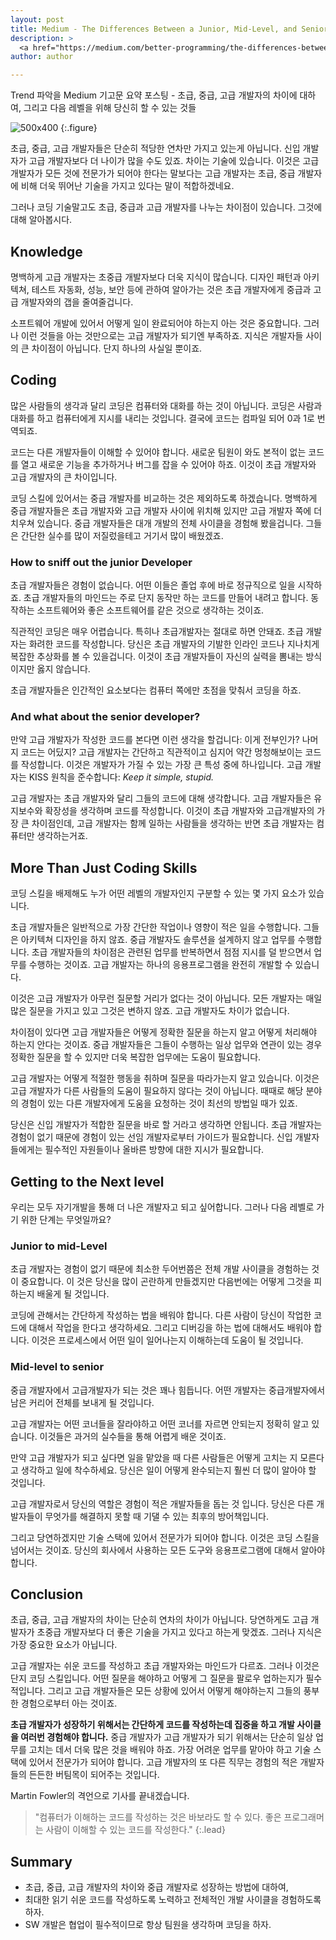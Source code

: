 ```yaml
---
layout: post
title: Medium - The Differences Between a Junior, Mid-Level, and Senior Developer
description: >
  <a href="https://medium.com/better-programming/the-differences-between-a-junior-mid-level-and-senior-developer-bb2cb2eb000d">원문 - Daan</a>
author: author

---
```


Trend 파악을 Medium 기고문 요약 포스팅 - 초급, 중급, 고급 개발자의 차이에 대하여, 그리고 다음 레벨을 위해 당신히 할 수 있는 것들

![500x400](https://miro.medium.com/max/1400/1*6NsIBhzaRwsnV8ecfzGW0Q.jpeg)
{:.figure}

초급, 중급, 고급 개발자들은 단순히 적당한 연차만 가지고 있는게 아닙니다. 신입 개발자가 고급 개발자보다 더 나이가 많을 수도 있죠. 차이는 기술에 있습니다. 이것은 고급 개발자가 모든 것에 전문가가 되어야 한다는 말보다는 고급 개발자는 초급, 중급 개발자에 비해 더욱 뛰어난 기술을 가지고 있다는 말이 적합하겠네요.

그러나 코딩 기술말고도 초급, 중급과 고급 개발자를 나누는 차이점이 있습니다. 그것에 대해 알아봅시다.

## Knowledge
명백하게 고급 개발자는 초중급 개발자보다 더욱 지식이 많습니다. 디자인 패턴과 아키텍쳐, 테스트 자동화, 성능, 보안 등에 관하여 알아가는 것은 초급 개발자에게 중급과 고급 개발자와의 갭을 줄여줄겁니다.

소프트웨어 개발에 있어서 어떻게 일이 완료되어야 하는지 아는 것은 중요합니다. 그러나 이런 것들을 아는 것만으로는 고급 개발자가 되기엔 부족하죠.
지식은 개발자들 사이의 큰 차이점이 아닙니다. 단지 하나의 사실일 뿐이죠.

## Coding
많은 사람들의 생각과 달리 코딩은 컴퓨터와 대화를 하는 것이 아닙니다. 코딩은 사람과 대화를 하고 컴퓨터에게 지시를 내리는 것입니다. 결국에 코드는 컴파일 되어 0과 1로 번역되죠.

코드는 다른 개발자들이 이해할 수 있어야 합니다. 새로운 팀원이 와도 본적이 없는 코드를 열고 새로운 기능을 추가하거나 버그를 잡을 수 있어야 하죠. 이것이 초급 개발자와 고급 개발자의 큰 차이입니다.

코딩 스킬에 있어서는 중급 개발자를 비교하는 것은 제외하도록 하겠습니다. 명백하게 중급 개발자들은 초급 개발자와 고급 개발자 사이에 위치해 있지만 고급 개발자 쪽에 더 치우쳐 있습니다. 중급 개발자들은 대개 개발의 전체 사이클을 경험해 봤을겁니다. 그들은 간단한 실수를 많이 저질렀을테고 거기서 많이 배웠겠죠.

### How to sniff out the junior Developer
초급 개발자들은 경험이 없습니다. 어떤 이들은 졸업 후에 바로 정규직으로 일을 시작하죠. 초급 개발자들의 마인드는 주로 단지 동작만 하는 코드를 만들어 내려고 합니다. 동작하는 소프트웨어와 좋은 소프트웨어를 같은 것으로 생각하는 것이죠.

직관적인 코딩은 매우 어렵습니다. 특히나 초급개발자는 절대로 하면 안돼죠. 초급 개발자는 화려한 코드를 작성합니다. 당신은 초급 개발자의 기발한 인라인 코드나 지나치게 복잡한 추상화를 볼 수 있을겁니다. 이것이 초급 개발자들이 자신의 실력을 뽐내는 방식이지만 옳지 않습니다.

초급 개발자들은 인간적인 요소보다는 컴퓨터 쪽에만 초점을 맞춰서 코딩을 하죠.

### And what about the senior developer?
만약 고급 개발자가 작성한 코드를 본다면 이런 생각을 할겁니다: 이게 전부인가? 나머지 코드는 어딨지? 고급 개발자는 간단하고 직관적이고 심지어 약간 멍청해보이는 코드를 작성합니다. 이것은 개발자가 가질 수 있는 가장 큰 특성 중에 하나입니다. 고급 개발자는 KISS 원칙을 준수합니다: <i>Keep it simple, stupid.</i>

고급 개발자는 초급 개발자와 달리 그들의 코드에 대해 생각합니다. 고급 개발자들은 유지보수와 확장성을 생각하며 코드를 작성합니다. 이것이 초급 개발자와 고급개발자의 가장 큰 차이점인데, 고급 개발자는 함께 일하는 사람들을 생각하는 반면 초급 개발자는 컴퓨터만 생각하는거죠.

## More Than Just Coding Skills
코딩 스킬을 배제해도 누가 어떤 레벨의 개발자인지 구분할 수 있는 몇 가지 요소가 있습니다.

초급 개발자들은 일반적으로 가장 간단한 작업이나 영향이 적은 일을 수행합니다. 그들은 아키텍쳐 디자인을 하지 않죠. 중급 개발자도 솔루션을 설계하지 않고 업무를 수행합니다. 초급 개발자들의 차이점은 관련된 업무를 반복하면서 점점 지시를 덜 받으면서 업무를 수행하는 것이죠. 고급 개발자는 하나의 응용프로그램을 완전히 개발할 수 있습니다.

이것은 고급 개발자가 아무런 질문할 거리가 없다는 것이 아닙니다. 모든 개발자는 매일 많은 질문을 가지고 있고 그것은 변하지 않죠. 고급 개발자도 차이가 없습니다.

차이점이 있다면 고급 개발자들은 어떻게 정확한 질문을 하는지 알고 어떻게 처리해야 하는지 안다는 것이죠. 중급 개발자들은 그들이 수행하는 일상 업무와 연관이 있는 경우 정확한 질문을 할 수 있지만 더욱 복잡한 업무에는 도움이 필요합니다.

고급 개발자는 어떻게 적절한 행동을 취하며 질문을 따라가는지 알고 있습니다. 이것은 고급 개발자가 다른 사람들의 도움이 필요하지 않다는 것이 아닙니다. 때때로 해당 분야의 경험이 있는 다른 개발자에게 도움을 요청하는 것이 최선의 방법일 때가 있죠.

당신은 신입 개발자가 적합한 질문을 바로 할 거라고 생각하면 안됩니다. 초급 개발자는 경험이 없기 때문에 경험이 있는 선임 개발자로부터 가이드가 필요합니다. 신입 개발자들에게는 필수적인 자원들이나 올바른 방향에 대한 지시가 필요합니다.

## Getting to the Next level
우리는 모두 자기개발을 통해 더 나은 개발자고 되고 싶어합니다. 그러나 다음 레벨로 가기 위한 단계는 무엇일까요?

### Junior to mid-Level
초급 개발자는 경험이 없기 때문에 최소한 두어번쯤은 전체 개발 사이클을 경험하는 것이 중요합니다. 이 것은 당신을 많이 곤란하게 만들겠지만 다음번에는 어떻게 그것을 피하는지 배울게 될 것입니다.

코딩에 관해서는 간단하게 작성하는 법을 배워야 합니다. 다른 사람이 당신이 작업한 코드에 대해서 작업을 한다고 생각하세요. 그리고 디버깅을 하는 법에 대해서도 배워야 합니다. 이것은 프로세스에서 어떤 일이 일어나는지 이해하는데 도움이 될 것입니다.

### Mid-level to senior
중급 개발자에서 고급개발자가 되는 것은 꽤나 힘듭니다. 어떤 개발자는 중급개발자에서 남은 커리어 전체를 보내게 될 것입니다.

고급 개발자는 어떤 코너들을 잘라야하고 어떤 코너를 자르면 안되는지 정확히 알고 있습니다. 이것들은 과거의 실수들을 통해 어렵게 배운 것이죠.

만약 고급 개발자가 되고 싶다면 일을 맡았을 때 다른 사람들은 어떻게 고치는 지 모른다고 생각하고 일에 착수하세요. 당신은 일이 어떻게 완수되는지 훨씬 더 많이 알아야 할 것입니다.

고급 개발자로서 당신의 역할은 경험이 적은 개발자들을 돕는 것 입니다. 당신은 다른 개발자들이 무엇가를 해결하지 못할 때 기댈 수 있는 최후의 방어책입니다.

그리고 당연하겠지만 기술 스택에 있어서 전문가가 되어야 합니다. 이것은 코딩 스킬을 넘어서는 것이죠. 당신의 회사에서 사용하는 모든 도구와 응용프로그램에 대해서 알아야 합니다.

## Conclusion
초급, 중급, 고급 개발자의 차이는 단순히 연차의 차이가 아닙니다. 당연하게도 고급 개발자가 초중급 개발자보다 더 좋은 기술을 가지고 있다고 하는게 맞겠죠. 그러나 지식은 가장 중요한 요소가 아닙니다.

고급 개발자는 쉬운 코드를 작성하고 초급 개발자와는 마인드가 다르죠. 그러나 이것은 단지 코딩 스킬입니다. 어떤 질문을 해야하고 어떻게 그 질문을 팔로우 업하는지가 필수적입니다. 그리고 고급 개발자들은 모든 상황에 있어서 어떻게 해야하는지 그들의 풍부한 경험으로부터 아는 것이죠.

<b>초급 개발자가 성장하기 위해서는 간단하게 코드를 작성하는데 집중을 하고 개발 사이클을 여러번 경험해야 합니다.</b> 중급 개발자가 고급 개발자가 되기 위해서는 단순히 일상 업무를 고치는 데서 더욱 많은 것을 배워야 하죠. 가장 어려운 업무를 맡아야 하고 기술 스택에 있어서 전문가가 되어야 합니다. 고급 개발자의 또 다른 직무는 경험의 적은 개발자들의 든든한 버팀목이 되어주는 것입니다.

Martin Fowler의 격언으로 기사를 끝내겠습니다.
> "컴퓨터가 이해하는 코드를 작성하는 것은 바보라도 할 수 있다. 좋은 프로그래머는 사람이 이해할 수 있는 코드를 작성한다."
{:.lead}

## Summary
* 초급, 중급, 고급 개발자의 차이와 중급 개발자로 성장하는 방법에 대하여,
* 최대한 읽기 쉬운 코드를 작성하도록 노력하고 전체적인 개발 사이클을 경험하도록 하자.
* SW 개발은 협업이 필수적이므로 항상 팀원을 생각하며 코딩을 하자.
